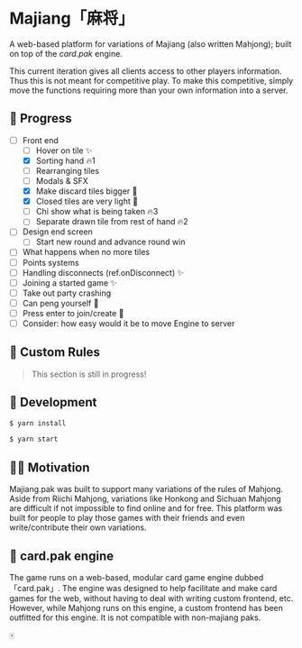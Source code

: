 # Majiang「麻将」

A web-based platform for variations of Majiang (also written Mahjong); built on top of the _card.pak_ engine.

This current iteration gives all clients access to other players information. Thus this is not meant for competitive play. To make this competitive, simply move the functions requiring more than your own information into a server.

## 🐣 Progress

- [ ] Front end
  - [ ] Hover on tile ✨
  - [x] Sorting hand 🔥1
  - [ ] Rearranging tiles
  - [ ] Modals & SFX
  - [x] Make discard tiles bigger 🎨
  - [x] Closed tiles are very light 🎨
  - [ ] Chi show what is being taken 🔥3
  - [ ] Separate drawn tile from rest of hand 🔥2
- [ ] Design end screen
  - [ ] Start new round and advance round win
- [ ] What happens when no more tiles
- [ ] Points systems
- [ ] Handling disconnects (ref.onDisconnect) ✨
- [ ] Joining a started game ✨
- [ ] Take out party crashing
- [ ] Can peng yourself 🐛
- [ ] Press enter to join/create 🐛
- [ ] Consider: how easy would it be to move Engine to server

## 🎒 Custom Rules

> This section is still in progress!

## 🔨 Development

```sh
$ yarn install
```

```sh
$ yarn start
```

## 💪🏼 Motivation

Majiang.pak was built to support many variations of the rules of Mahjong. Aside from Riichi Mahjong, variations like Honkong and Sichuan Mahjong are difficult if not impossible to find online and for free. This platform was built for people to play those games with their friends and even write/contribute their own variations.

## 🎠 card.pak engine

The game runs on a web-based, modular card game engine dubbed 「card.pak」. The engine was designed to help facilitate and make card games for the web, without having to deal with writing custom frontend, etc. However, while Mahjong runs on this engine, a custom frontend has been outfitted for this engine. It is not compatible with non-majiang paks.

🀄
